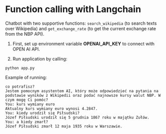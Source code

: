 # Function calling with Langchain

Chatbot with two supportive functions: `search_wikipedia` (to search texts over Wikipedia) and `get_exchange_rate` (to get the current exchange rate from the NBP API).

1. First, set up environment variable **OPENAI_API_KEY** to connect with OPEN AI API. 

2. Run application by calling:
```commandline
python app.py
```

Example of running:
```commandline
co potrafisz?
Jestem pomocnym asystentem AI, który może odpowiedzieć na pytania na podstawie wyników z Wikipedii oraz podać najnowsze kursy walut NBP. W czym mogę Ci pomóc?
You: kurs wymiany euro
Aktualny kurs wymiany euro wynosi 4.2847.
You: kiedy urodził się Piłsudski?
Józef Piłsudski urodził się 5 grudnia 1867 roku w majątku Zułów.
You: a kiedy zmarł?
Józef Piłsudski zmarł 12 maja 1935 roku w Warszawie.
```

